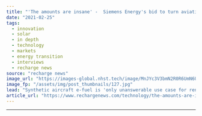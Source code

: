 ```yaml
---
title: "'The amounts are insane' -  Siemens Energy's bid to turn aviation green with hydrogen"
date: "2021-02-25"
tags: 
  - innovation
  - solar
  - in depth
  - technology
  - markets
  - energy transition
  - interviews
  - recharge news
source: "recharge news"
image_url: "https://images-global.nhst.tech/image/MnJYc3V3bmN2R0R6UmN6Uy9WbXN2eUpYWTFjUjVhcTVMU1k0MFRiWFpJUT0=/nhst/binary/ee89d1b15482f86665a91a638cf06262"
image_fp: "/assets/img/post_thumbnails/127.jpg"
lead: "Synthetic aircraft e-fuel is 'only unanswerable use case for renewable H2', says German giant's Middle East new energy chief Manuel Kuehn"
article_url: "https://www.rechargenews.com/technology/the-amounts-are-insane-siemens-energys-bid-to-turn-aviation-green-with-hydrogen/2-1-969629"
---
```


---
